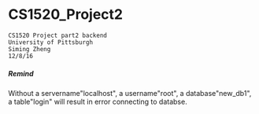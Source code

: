 # CS1520_Project2
```
CS1520 Project part2 backend
University of Pittsburgh
Siming Zheng
12/8/16
```
##### Remind
Without a servername"localhost", a username"root", a database"new_db1", a table"login" will result in error connecting to databse.
